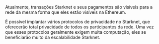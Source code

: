 Atualmente, transações Starknet e seus pagamentos são visíveis para a rede da mesma forma que eles estão visíveis na Ethereum.

É possível implantar vários protocolos de privacidade no Starknet, que oferecerão total privacidade de todos os participantes da rede. Uma vez que esses protocolos geralmente exigem muita computação, eles se beneficiarão muito da escalabilidade Starknet.